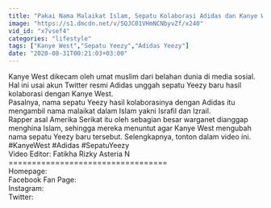```yaml
---
title: "Pakai Nama Malaikat Islam, Sepatu Kolaborasi Adidas dan Kanye West Dikecam"
image: "https://s1.dmcdn.net/v/SQJC01VHmNCNbyvZf/x240"
vid_id: "x7vsef4"
categories: "lifestyle"
tags: ["Kanye West","Sepatu Yeezy","Adidas Yeezy"]
date: "2020-08-31T00:21:03+03:00"
---
```

Kanye West dikecam oleh umat muslim dari belahan dunia di media sosial. Hal ini usai akun Twitter resmi Adidas unggah sepatu Yeezy baru hasil kolaborasi dengan Kanye West.   <br>Pasalnya, nama sepatu Yeezy hasil kolaborasinya dengan Adidas itu mengambil nama malaikat dalam Islam yakni Israfil dan Izrail.   <br>Rapper asal Amerika Serikat itu oleh sebagian besar warganet dianggap menghina Islam, sehingga mereka menuntut agar Kanye West mengubah nama sepatu Yeezy baru tersebut. Selengkapnya, tonton dalam video ini.   <br>#KanyeWest #Adidas #SepatuYeezy  <br>Video Editor: Fatikha Rizky Asteria N  <br>==================================  <br>Homepage:   <br>Facebook Fan Page:   <br>Instagram:   <br>Twitter:  
